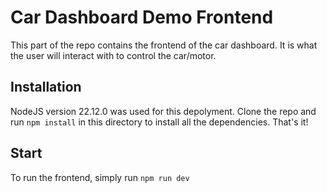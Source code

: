 # Car Dashboard Demo Frontend

This part of the repo contains the frontend of the car dashboard.
It is what the user will interact with to control the car/motor.

## Installation

NodeJS version 22.12.0 was used for this depolyment.
Clone the repo and run `npm install` in this directory to install all the dependencies.
That's it!

## Start

To run the frontend, simply run `npm run dev`